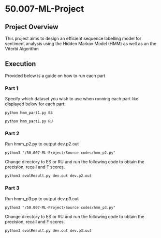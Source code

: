 # 50.007-ML-Project
## Project Overview
This project aims to design an efficient sequence labelling model for sentiment analysis using the Hidden Markov Model (HMM) as well as an the Viterbi Algorithm

## Execution
Provided below is a guide on how to run each part

### Part 1
Specify which dataset you wish to use when running each part like displayed below for each part:
```
python hmm_part1.py ES

python hmm_part1.py RU
```

### Part 2 
Run hmm_p2.py to output dev.p2.out
```
python3 "/50.007-ML-Project/Source codes/hmm_p2.py"
```
Change directory to ES or RU and run the following code to obtain the precision, recall and F scores.


```
python3 evalResult.py dev.out dev.p2.out
```

### Part 3
Run hmm_p3.py to output dev.p3.out
```
python3 "/50.007-ML-Project/Source codes/hmm_p3.py"
```
Change directory to ES or RU and run the following code to obtain the precision, recall and F scores.


```
python3 evalResult.py dev.out dev.p3.out
```
